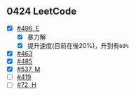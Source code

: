 ## 0424 LeetCode

- [x] [#496, E](https://leetcode.com/problems/next-greater-element-i/#/description)
	- [x] 暴力解
	- [x] 提升速度(目前在後20%)，升到有`60%`
- [x] [#463](https://leetcode.com/problems/island-perimeter/#/description)
- [x] [#485](https://leetcode.com/problems/max-consecutive-ones/#/description)
- [x] [#537, M](https://leetcode.com/problems/complex-number-multiplication/#/description)
- [ ] [#419](https://leetcode.com/problems/battleships-in-a-board/#/description)
- [ ] [#72, H](https://leetcode.com/problems/edit-distance/#/description)